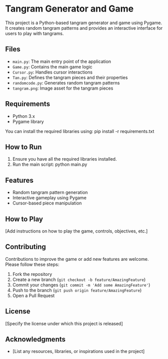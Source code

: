 # Tangram Generator and Game

This project is a Python-based tangram generator and game using Pygame. It creates random tangram patterns and provides an interactive interface for users to play with tangrams.

## Files

- `main.py`: The main entry point of the application
- `Game.py`: Contains the main game logic
- `Cursor.py`: Handles cursor interactions
- `Tan.py`: Defines the tangram pieces and their properties
- `randomcode.py`: Generates random tangram patterns
- `tangram.png`: Image asset for the tangram pieces

## Requirements

- Python 3.x
- Pygame library

You can install the required libraries using:
pip install -r requirements.txt
## How to Run

1. Ensure you have all the required libraries installed.
2. Run the main script:
python main.py
## Features

- Random tangram pattern generation
- Interactive gameplay using Pygame
- Cursor-based piece manipulation

## How to Play

[Add instructions on how to play the game, controls, objectives, etc.]

## Contributing

Contributions to improve the game or add new features are welcome. Please follow these steps:

1. Fork the repository
2. Create a new branch (`git checkout -b feature/AmazingFeature`)
3. Commit your changes (`git commit -m 'Add some AmazingFeature'`)
4. Push to the branch (`git push origin feature/AmazingFeature`)
5. Open a Pull Request

## License

[Specify the license under which this project is released]

## Acknowledgments

- [List any resources, libraries, or inspirations used in the project]
